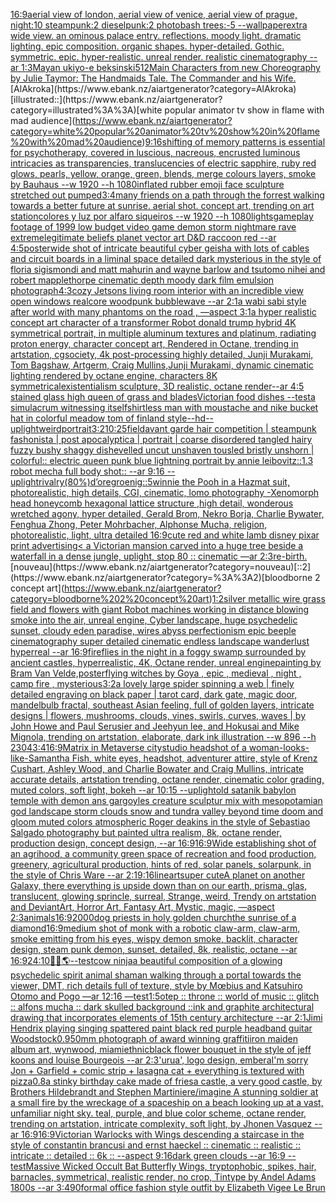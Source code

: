 [16:9](https://www.ebank.nz/aiartgenerator?category=16%3A9)[aerial view of london, aerial view of venice, aerial view of prague, night:10 steampunk:2 dieselpunk:2 photobash trees:-5 --wallpaper](https://www.ebank.nz/aiartgenerator?category=aerial%20view%20of%20london%2C%20aerial%20view%20of%20venice%2C%20aerial%20view%20of%20prague%2C%20night%3A10%20steampunk%3A2%20dieselpunk%3A2%20photobash%20trees%3A-5%20--wallpaper)[extra wide view. an ominous palace entry. reflections. moody light. dramatic lighting. epic composition. organic shapes. hyper-detailed. Gothic. symmetric. epic. hyper-realistic. unreal render. realistic cinematography --ar 1:3](https://www.ebank.nz/aiartgenerator?category=extra%20wide%20view.%20an%20ominous%20palace%20entry.%20reflections.%20moody%20light.%20dramatic%20lighting.%20epic%20composition.%20organic%20shapes.%20hyper-detailed.%20Gothic.%20symmetric.%20epic.%20hyper-realistic.%20unreal%20render.%20realistic%20cinematography%20--ar%201%3A3)[Mayan ukiyo-e beksinski](https://www.ebank.nz/aiartgenerator?category=Mayan%20ukiyo-e%20beksinski)[512](https://www.ebank.nz/aiartgenerator?category=512)[Main Characters from new Choreography by Julie Taymor: The Handmaids Tale. The Commander and his Wife.](https://www.ebank.nz/aiartgenerator?category=Main%20Characters%20from%20new%20Choreography%20by%20Julie%20Taymor%3A%20The%20Handmaids%20Tale.%20The%20Commander%20and%20his%20Wife.)[AlAkroka](https://www.ebank.nz/aiartgenerator?category=AlAkroka)[illustrated::](https://www.ebank.nz/aiartgenerator?category=illustrated%3A%3A)[white popular animator tv show in flame with mad audience](https://www.ebank.nz/aiartgenerator?category=white%20popular%20animator%20tv%20show%20in%20flame%20with%20mad%20audience)[9:16](https://www.ebank.nz/aiartgenerator?category=9%3A16)[shifting of memory patterns is essential for psychotherapy, covered in luscious, nacreous, encrusted luminous intricacies as transparencies, translucencies of electric sapphire, ruby red glows, pearls, yellow, orange, green, blends, merge colours layers, smoke by Bauhaus --w 1920 --h 1080](https://www.ebank.nz/aiartgenerator?category=shifting%20of%20memory%20patterns%20is%20essential%20for%20psychotherapy%2C%20covered%20in%20luscious%2C%20nacreous%2C%20encrusted%20luminous%20intricacies%20as%20transparencies%2C%20translucencies%20of%20electric%20sapphire%2C%20ruby%20red%20glows%2C%20pearls%2C%20yellow%2C%20orange%2C%20green%2C%20blends%2C%20merge%20colours%20layers%2C%20smoke%20by%20Bauhaus%20--w%201920%20--h%201080)[inflated rubber emoji face sculpture stretched out pumped](https://www.ebank.nz/aiartgenerator?category=inflated%20rubber%20emoji%20face%20sculpture%20stretched%20out%20pumped)[3:4](https://www.ebank.nz/aiartgenerator?category=3%3A4)[many friends on a path through the forrest walking towards a better future at sunrise. aerial shot. concept art, trending on art station](https://www.ebank.nz/aiartgenerator?category=many%20friends%20on%20a%20path%20through%20the%20forrest%20walking%20towards%20a%20better%20future%20at%20sunrise.%20aerial%20shot.%20concept%20art%2C%20trending%20on%20art%20station)[colores y luz por alfaro siqueiros --w 1920 --h 1080](https://www.ebank.nz/aiartgenerator?category=colores%20y%20luz%20por%20alfaro%20siqueiros%20--w%201920%20--h%201080)[lights](https://www.ebank.nz/aiartgenerator?category=lights)[gameplay footage of 1999 low budget video game demon storm nightmare rave extreme](https://www.ebank.nz/aiartgenerator?category=gameplay%20footage%20of%201999%20low%20budget%20video%20game%20demon%20storm%20nightmare%20rave%20extreme)[legitimate beliefs planet vector art D&D raccoon red --ar 4:5](https://www.ebank.nz/aiartgenerator?category=legitimate%20beliefs%20planet%20vector%20art%20D%26D%20raccoon%20red%20--ar%204%3A5)[poster](https://www.ebank.nz/aiartgenerator?category=poster)[wide shot of intricate beautiful cyber geisha with lots of cables and circuit boards in a liminal space detailed dark mysterious in the style of floria sigismondi and matt mahurin and wayne barlow and tsutomo nihei and robert mapplethorpe cinematic depth moody dark film emulsion photograph](https://www.ebank.nz/aiartgenerator?category=wide%20shot%20of%20intricate%20beautiful%20cyber%20geisha%20with%20lots%20of%20cables%20and%20circuit%20boards%20in%20a%20liminal%20space%20detailed%20dark%20mysterious%20in%20the%20style%20of%20floria%20sigismondi%20and%20matt%20mahurin%20and%20wayne%20barlow%20and%20tsutomo%20nihei%20and%20robert%20mapplethorpe%20cinematic%20depth%20moody%20dark%20film%20emulsion%20photograph)[4:3](https://www.ebank.nz/aiartgenerator?category=4%3A3)[cozy Jetsons living room interior with an incredible view open windows realcore woodpunk bubblewave --ar 2:1](https://www.ebank.nz/aiartgenerator?category=cozy%20Jetsons%20living%20room%20interior%20with%20an%20incredible%20view%20open%20windows%20realcore%20woodpunk%20bubblewave%20--ar%202%3A1)[a wabi sabi style after world with many phantoms on the road , —aspect 3:1](https://www.ebank.nz/aiartgenerator?category=a%20wabi%20sabi%20style%20after%20world%20with%20many%20phantoms%20on%20the%20road%20%2C%20%E2%80%94aspect%203%3A1)[a hyper realistic concept art character of a transformer Robot donald trump hybrid 4K symmetrical portrait, in multiple aluminum textures and platinum, radiating proton energy, character concept art, Rendered in Octane, trending in artstation, cgsociety, 4k post-processing highly detailed, Junji Murakami, Tom Bagshaw, Artgerm, Craig Mullins,Junji Murakami, dynamic cinematic lighting rendered by octane engine, characters 8K symmetrical](https://www.ebank.nz/aiartgenerator?category=a%20hyper%20realistic%20concept%20art%20character%20of%20a%20transformer%20Robot%20donald%20trump%20hybrid%204K%20symmetrical%20portrait%2C%20in%20multiple%20aluminum%20textures%20and%20platinum%2C%20radiating%20proton%20energy%2C%20character%20concept%20art%2C%20Rendered%20in%20Octane%2C%20trending%20in%20artstation%2C%20cgsociety%2C%204k%20post-processing%20highly%20detailed%2C%20Junji%20Murakami%2C%20Tom%20Bagshaw%2C%20Artgerm%2C%20Craig%20Mullins%2CJunji%20Murakami%2C%20dynamic%20cinematic%20lighting%20rendered%20by%20octane%20engine%2C%20characters%208K%20symmetrical)[existentialism sculpture, 3D realistic, octane render](https://www.ebank.nz/aiartgenerator?category=existentialism%20sculpture%2C%203D%20realistic%2C%20octane%20render)[--ar 4:5 stained glass high queen of grass and blades](https://www.ebank.nz/aiartgenerator?category=--ar%204%3A5%20stained%20glass%20high%20queen%20of%20grass%20and%20blades)[Victorian food dishes --test](https://www.ebank.nz/aiartgenerator?category=Victorian%20food%20dishes%20--test)[a simulacrum witnessing itself](https://www.ebank.nz/aiartgenerator?category=a%20simulacrum%20witnessing%20itself)[shirtless man with moustache and nike bucket hat in colorful meadow tom of finland style](https://www.ebank.nz/aiartgenerator?category=shirtless%20man%20with%20moustache%20and%20nike%20bucket%20hat%20in%20colorful%20meadow%20tom%20of%20finland%20style)[--hd](https://www.ebank.nz/aiartgenerator?category=--hd)[--uplight](https://www.ebank.nz/aiartgenerator?category=--uplight)[weird](https://www.ebank.nz/aiartgenerator?category=weird)[portrait](https://www.ebank.nz/aiartgenerator?category=portrait)[3:2](https://www.ebank.nz/aiartgenerator?category=3%3A2)[10:25](https://www.ebank.nz/aiartgenerator?category=10%3A25)[field](https://www.ebank.nz/aiartgenerator?category=field)[avant garde hair competition | steampunk fashonista | post apocalyptica | portrait | coarse disordered tangled hairy fuzzy bushy shaggy dishevelled uncut unshaven tousled bristly unshorn | colorful:: electric queen punk blue lightning portrait by annie leibovitz::1.3 robot mecha full body shot:: --ar 9:16 --uplight](https://www.ebank.nz/aiartgenerator?category=avant%20garde%20hair%20competition%20%7C%20steampunk%20fashonista%20%7C%20post%20apocalyptica%20%7C%20portrait%20%7C%20coarse%20disordered%20tangled%20hairy%20fuzzy%20bushy%20shaggy%20dishevelled%20uncut%20unshaven%20tousled%20bristly%20unshorn%20%7C%20colorful%3A%3A%20electric%20queen%20punk%20blue%20lightning%20portrait%20by%20annie%20leibovitz%3A%3A1.3%20robot%20mecha%20full%20body%20shot%3A%3A%20--ar%209%3A16%20--uplight)[rivalry](https://www.ebank.nz/aiartgenerator?category=rivalry)[(80%)](https://www.ebank.nz/aiartgenerator?category=%2880%25%29)[d’ore](https://www.ebank.nz/aiartgenerator?category=d%E2%80%99ore)[groenig::5](https://www.ebank.nz/aiartgenerator?category=groenig%3A%3A5)[winnie the Pooh in a Hazmat suit, photorealistic, high details, CGI, cinematic, lomo photography -](https://www.ebank.nz/aiartgenerator?category=winnie%20the%20Pooh%20in%20a%20Hazmat%20suit%2C%20photorealistic%2C%20high%20details%2C%20CGI%2C%20cinematic%2C%20lomo%20photography%20-)[Xenomorph head honeycomb hexagonal lattice structure  ,high detail, wonderous wretched agony, hyper detailed, Gerald Brom, Nekro Borja, Charlie Bywater, Fenghua Zhong, Peter Mohrbacher, Alphonse Mucha, religion, photorealistic, light, ultra detailed 16:9](https://www.ebank.nz/aiartgenerator?category=Xenomorph%20head%20honeycomb%20hexagonal%20lattice%20structure%20%20%2Chigh%20detail%2C%20wonderous%20wretched%20agony%2C%20hyper%20detailed%2C%20Gerald%20Brom%2C%20Nekro%20Borja%2C%20Charlie%20Bywater%2C%20Fenghua%20Zhong%2C%20Peter%20Mohrbacher%2C%20Alphonse%20Mucha%2C%20religion%2C%20photorealistic%2C%20light%2C%20ultra%20detailed%2016%3A9)[cute red and white lamb disney pixar print advertising](https://www.ebank.nz/aiartgenerator?category=cute%20red%20and%20white%20lamb%20disney%20pixar%20print%20advertising)[< a Victorian mansion carved into a huge tree beside a waterfall in a dense jungle, uplight, stop 80 :: cinematic —ar 2:3](https://www.ebank.nz/aiartgenerator?category=%3C%20a%20Victorian%20mansion%20carved%20into%20a%20huge%20tree%20beside%20a%20waterfall%20in%20a%20dense%20jungle%2C%20uplight%2C%20stop%2080%20%3A%3A%20cinematic%20%E2%80%94ar%202%3A3)[re-birth.](https://www.ebank.nz/aiartgenerator?category=re-birth.)[nouveau](https://www.ebank.nz/aiartgenerator?category=nouveau)[::2](https://www.ebank.nz/aiartgenerator?category=%3A%3A2)[bloodborne 2 concept art](https://www.ebank.nz/aiartgenerator?category=bloodborne%202%20concept%20art)[1:2](https://www.ebank.nz/aiartgenerator?category=1%3A2)[silver metallic wire grass field and flowers with giant Robot machines working in distance blowing smoke into the air, unreal engine, Cyber landscape, huge psychedelic sunset, cloudy eden paradise, wires abyss perfectionism epic beeple cinematography super detailed cinematic endless landscape wanderlust hyperreal --ar 16:9](https://www.ebank.nz/aiartgenerator?category=silver%20metallic%20wire%20grass%20field%20and%20flowers%20with%20giant%20Robot%20machines%20working%20in%20distance%20blowing%20smoke%20into%20the%20air%2C%20unreal%20engine%2C%20Cyber%20landscape%2C%20huge%20psychedelic%20sunset%2C%20cloudy%20eden%20paradise%2C%20wires%20abyss%20perfectionism%20epic%20beeple%20cinematography%20super%20detailed%20cinematic%20endless%20landscape%20wanderlust%20hyperreal%20--ar%2016%3A9)[fireflies in the night in a foggy swamp surrounded by ancient castles, hyperrealistic, 4K, Octane render, unreal engine](https://www.ebank.nz/aiartgenerator?category=fireflies%20in%20the%20night%20in%20a%20foggy%20swamp%20surrounded%20by%20ancient%20castles%2C%20hyperrealistic%2C%204K%2C%20Octane%20render%2C%20unreal%20engine)[painting by Bram Van Velde,poster](https://www.ebank.nz/aiartgenerator?category=painting%20by%20Bram%20Van%20Velde%2Cposter)[flying witches by Goya , epic , medieval , night , camp fire , mysterious](https://www.ebank.nz/aiartgenerator?category=flying%20witches%20by%20Goya%20%2C%20epic%20%2C%20medieval%20%2C%20night%20%2C%20camp%20fire%20%2C%20mysterious)[3:2](https://www.ebank.nz/aiartgenerator?category=3%3A2)[a lovely large spider spinning a web | finely detailed engraving on black paper | tarot card, dark gate, magic door, mandelbulb fractal, southeast Asian feeling, full of golden layers, intricate designs | flowers, mushrooms, clouds, vines, swirls, curves, waves | by John Howe and Paul Serusier and Jeehyun lee, and Hokusai and Mike Mignola, trending on artstation, elaborate, dark ink illustration --w 896 --h 2304](https://www.ebank.nz/aiartgenerator?category=a%20lovely%20large%20spider%20spinning%20a%20web%20%7C%20finely%20detailed%20engraving%20on%20black%20paper%20%7C%20tarot%20card%2C%20dark%20gate%2C%20magic%20door%2C%20mandelbulb%20fractal%2C%20southeast%20Asian%20feeling%2C%20full%20of%20golden%20layers%2C%20intricate%20designs%20%7C%20flowers%2C%20mushrooms%2C%20clouds%2C%20vines%2C%20swirls%2C%20curves%2C%20waves%20%7C%20by%20John%20Howe%20and%20Paul%20Serusier%20and%20Jeehyun%20lee%2C%20and%20Hokusai%20and%20Mike%20Mignola%2C%20trending%20on%20artstation%2C%20elaborate%2C%20dark%20ink%20illustration%20--w%20896%20--h%202304)[3:4](https://www.ebank.nz/aiartgenerator?category=3%3A4)[16:9](https://www.ebank.nz/aiartgenerator?category=16%3A9)[Matrix in Metaverse city](https://www.ebank.nz/aiartgenerator?category=Matrix%20in%20Metaverse%20city)[studio headshot of a woman-looks-like-Samantha Fish, white eyes, headshot, adventurer attire, style of Krenz Cushart, Ashley Wood, and Charlie Bowater and Craig Mullins, intricate accurate details, artstation trending, octane render, cinematic color grading, muted colors, soft light, bokeh --ar 10:15 --uplight](https://www.ebank.nz/aiartgenerator?category=studio%20headshot%20of%20a%20woman-looks-like-Samantha%20Fish%2C%20white%20eyes%2C%20headshot%2C%20adventurer%20attire%2C%20style%20of%20Krenz%20Cushart%2C%20Ashley%20Wood%2C%20and%20Charlie%20Bowater%20and%20Craig%20Mullins%2C%20intricate%20accurate%20details%2C%20artstation%20trending%2C%20octane%20render%2C%20cinematic%20color%20grading%2C%20muted%20colors%2C%20soft%20light%2C%20bokeh%20--ar%2010%3A15%20--uplight)[old satanik babylon temple with demon ans gargoyles creature sculptur mix with mesopotamian god landscape storm clouds snow and tundra valley beyond time doom and gloom muted colors atmospheric Roger deakins in the style of Sebastiao Salgado photography but painted ultra realism, 8k, octane render, production design, concept design, --ar 16:9](https://www.ebank.nz/aiartgenerator?category=old%20satanik%20babylon%20temple%20with%20demon%20ans%20gargoyles%20creature%20sculptur%20mix%20with%20mesopotamian%20god%20landscape%20storm%20clouds%20snow%20and%20tundra%20valley%20beyond%20time%20doom%20and%20gloom%20muted%20colors%20atmospheric%20Roger%20deakins%20in%20the%20style%20of%20Sebastiao%20Salgado%20photography%20but%20painted%20ultra%20realism%2C%208k%2C%20octane%20render%2C%20production%20design%2C%20concept%20design%2C%20--ar%2016%3A9)[16:9](https://www.ebank.nz/aiartgenerator?category=16%3A9)[Wide establishing shot of an agrihood, a community green space of recreation and food production, greenery, agricultural production, hints of red, solar panels, solarpunk, in the style of Chris Ware --ar 2:1](https://www.ebank.nz/aiartgenerator?category=Wide%20establishing%20shot%20of%20an%20agrihood%2C%20a%20community%20green%20space%20of%20recreation%20and%20food%20production%2C%20greenery%2C%20agricultural%20production%2C%20hints%20of%20red%2C%20solar%20panels%2C%20solarpunk%2C%20in%20the%20style%20of%20Chris%20Ware%20--ar%202%3A1)[9:16](https://www.ebank.nz/aiartgenerator?category=9%3A16)[lineart](https://www.ebank.nz/aiartgenerator?category=lineart)[super cute](https://www.ebank.nz/aiartgenerator?category=super%20cute)[A planet on another Galaxy, there everything is upside down than on our earth, prisma, glas, translucent, glowing sprincle, surreal, Strange, weird, Trendy on artstation and DeviantArt, Horror Art, Fantasy Art, Mystic, magic, —aspect 2:3](https://www.ebank.nz/aiartgenerator?category=A%20planet%20on%20another%20Galaxy%2C%20there%20everything%20is%20upside%20down%20than%20on%20our%20earth%2C%20prisma%2C%20glas%2C%20translucent%2C%20glowing%20sprincle%2C%20surreal%2C%20Strange%2C%20weird%2C%20Trendy%20on%20artstation%20and%20DeviantArt%2C%20Horror%20Art%2C%20Fantasy%20Art%2C%20Mystic%2C%20magic%2C%20%E2%80%94aspect%202%3A3)[animals](https://www.ebank.nz/aiartgenerator?category=animals)[16:9](https://www.ebank.nz/aiartgenerator?category=16%3A9)[2000](https://www.ebank.nz/aiartgenerator?category=2000)[dog priests in holy golden church](https://www.ebank.nz/aiartgenerator?category=dog%20priests%20in%20holy%20golden%20church)[the sunrise of a diamond](https://www.ebank.nz/aiartgenerator?category=the%20sunrise%20of%20a%20diamond)[16:9](https://www.ebank.nz/aiartgenerator?category=16%3A9)[medium shot of monk with a robotic claw-arm, claw-arm, smoke emitting from his eyes, wispy demon smoke, backlit, character design, steam punk demon, sunset, detailed, 8k, realistic, octane --ar 16:9](https://www.ebank.nz/aiartgenerator?category=medium%20shot%20of%20monk%20with%20a%20robotic%20claw-arm%2C%20claw-arm%2C%20smoke%20emitting%20from%20his%20eyes%2C%20wispy%20demon%20smoke%2C%20backlit%2C%20character%20design%2C%20steam%20punk%20demon%2C%20sunset%2C%20detailed%2C%208k%2C%20realistic%2C%20octane%20--ar%2016%3A9)[24:10](https://www.ebank.nz/aiartgenerator?category=24%3A10)[🧬🌌🌎](https://www.ebank.nz/aiartgenerator?category=%F0%9F%A7%AC%F0%9F%8C%8C%F0%9F%8C%8E)[--test](https://www.ebank.nz/aiartgenerator?category=--test)[cow ninja](https://www.ebank.nz/aiartgenerator?category=cow%20ninja)[a beautiful composition of a glowing psychedelic spirit animal shaman walking through a portal towards the viewer, DMT,  rich details full of texture, style by Mœbius and Katsuhiro Otomo and Pogo —ar 12:16 —test](https://www.ebank.nz/aiartgenerator?category=a%20beautiful%20composition%20of%20a%20glowing%20psychedelic%20spirit%20animal%20shaman%20walking%20through%20a%20portal%20towards%20the%20viewer%2C%20DMT%2C%20%20rich%20details%20full%20of%20texture%2C%20style%20by%20M%C5%93bius%20and%20Katsuhiro%20Otomo%20and%20Pogo%20%E2%80%94ar%2012%3A16%20%E2%80%94test)[1:5](https://www.ebank.nz/aiartgenerator?category=1%3A5)[otep :: throne :: world of music :: glitch :: alfons mucha :: dark skulled background ::](https://www.ebank.nz/aiartgenerator?category=otep%20%3A%3A%20throne%20%3A%3A%20world%20of%20music%20%3A%3A%20glitch%20%3A%3A%20alfons%20mucha%20%3A%3A%20dark%20skulled%20background%20%3A%3A)[ink and graphite architectural drawing that incorporates elements of 15th century architecture --ar 2:1](https://www.ebank.nz/aiartgenerator?category=ink%20and%20graphite%20architectural%20drawing%20that%20incorporates%20elements%20of%2015th%20century%20architecture%20--ar%202%3A1)[Jimi Hendrix playing singing spattered paint black red purple headband guitar Woodstock](https://www.ebank.nz/aiartgenerator?category=Jimi%20Hendrix%20playing%20singing%20spattered%20paint%20black%20red%20purple%20headband%20guitar%20Woodstock)[0.9](https://www.ebank.nz/aiartgenerator?category=0.9)[50mm photograph of award winning graffiti](https://www.ebank.nz/aiartgenerator?category=50mm%20photograph%20of%20award%20winning%20graffiti)[iron maiden album art, wynwood, miami](https://www.ebank.nz/aiartgenerator?category=iron%20maiden%20album%20art%2C%20wynwood%2C%20miami)[ethnic](https://www.ebank.nz/aiartgenerator?category=ethnic)[black flower bouquet in the style of jeff koons and louise Bourgeois  --ar 2:3](https://www.ebank.nz/aiartgenerator?category=black%20flower%20bouquet%20in%20the%20style%20of%20jeff%20koons%20and%20louise%20Bourgeois%20%20--ar%202%3A3)['urua', logo design, embera](https://www.ebank.nz/aiartgenerator?category=%27urua%27%2C%20logo%20design%2C%20embera)[I'm sorry Jon + Garfield + comic strip + lasagna cat + everything is textured with pizza](https://www.ebank.nz/aiartgenerator?category=I%27m%20sorry%20Jon%20%2B%20Garfield%20%2B%20comic%20strip%20%2B%20lasagna%20cat%20%2B%20everything%20is%20textured%20with%20pizza)[0.8](https://www.ebank.nz/aiartgenerator?category=0.8)[a stinky birthday cake made of fries](https://www.ebank.nz/aiartgenerator?category=a%20stinky%20birthday%20cake%20made%20of%20fries)[a castle, a very good castle, by Brothers Hildebrandt and Stephen Martiniere](https://www.ebank.nz/aiartgenerator?category=a%20castle%2C%20a%20very%20good%20castle%2C%20by%20Brothers%20Hildebrandt%20and%20Stephen%20Martiniere)[/imagine A stunning soldier at a small fire by the wreckage of a spaceship on a beach looking up at a vast, unfamiliar night sky. teal, purple, and blue color scheme, octane render, trending on artstation, intricate complexity, soft light, by Jhonen Vasquez --ar 16:9](https://www.ebank.nz/aiartgenerator?category=/imagine%20A%20stunning%20soldier%20at%20a%20small%20fire%20by%20the%20wreckage%20of%20a%20spaceship%20on%20a%20beach%20looking%20up%20at%20a%20vast%2C%20unfamiliar%20night%20sky.%20teal%2C%20purple%2C%20and%20blue%20color%20scheme%2C%20octane%20render%2C%20trending%20on%20artstation%2C%20intricate%20complexity%2C%20soft%20light%2C%20by%20Jhonen%20Vasquez%20--ar%2016%3A9)[16:9](https://www.ebank.nz/aiartgenerator?category=16%3A9)[Victorian Warlocks with Wings descending a staircase in the style of constantin brancusi and ernst haeckel :: cinematic :: realistic :: intricate :: detailed :: 6k :: --aspect 9:16](https://www.ebank.nz/aiartgenerator?category=Victorian%20Warlocks%20with%20Wings%20descending%20a%20staircase%20in%20the%20style%20of%20constantin%20brancusi%20and%20ernst%20haeckel%20%3A%3A%20cinematic%20%3A%3A%20realistic%20%3A%3A%20intricate%20%3A%3A%20detailed%20%3A%3A%206k%20%3A%3A%20--aspect%209%3A16)[dark green clouds --ar 16:9 --test](https://www.ebank.nz/aiartgenerator?category=dark%20green%20clouds%20--ar%2016%3A9%20--test)[Massive Wicked Occult Bat Butterfly Wings, tryptophobic, spikes, hair, barnacles, symmetrical, realistic render, no crop, Tintype by Andel Adams 1800s --ar 3:4](https://www.ebank.nz/aiartgenerator?category=Massive%20Wicked%20Occult%20Bat%20Butterfly%20Wings%2C%20tryptophobic%2C%20spikes%2C%20hair%2C%20barnacles%2C%20symmetrical%2C%20realistic%20render%2C%20no%20crop%2C%20Tintype%20by%20Andel%20Adams%201800s%20--ar%203%3A4)[90](https://www.ebank.nz/aiartgenerator?category=90)[formal office fashion style outfit by Elizabeth Vigee Le Brun](https://www.ebank.nz/aiartgenerator?category=formal%20office%20fashion%20style%20outfit%20by%20Elizabeth%20Vigee%20Le%20Brun)